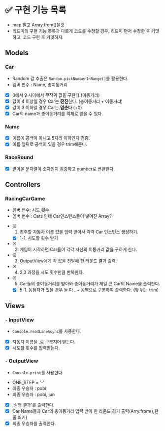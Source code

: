 # ✅ 구현 기능 목록

- map 말고 Array.from()쓸것
- 리드미의 구현 기능 목록과 다르게 코드를 수정할 경우, 리드미 먼저 수정한 후 커밋하고, 코드 구현 후 커밋하자.

## Models

### Car

- Random 값 추출은 `Random.pickNumberInRange()`를 활용한다.
- 멤버 변수 : Name, 총이동거리

* [x] 0에서 9 사이에서 무작위 값을 구한다.(이동거리)
* [x] 값이 4 이상일 경우 Car는 **전진**한다. (총이동거리 + 이동거리)
* [x] 값이 3 이하일 경우 Car는 **멈춘다** (+0)
* [x] Car의 name과 총이동거리를 객체로 얻을 수 있다.

### Name

- [x] 이름이 공백이 아니고 5자리 이하인지 검증.
- [x] 이름 앞뒤로 공백이 있을 경우 trim해준다.

### RaceRound

- [x] 받아온 문자열이 숫자인지 검증하고 number로 변환한다.

## Controllers

<!-- ### RacingCarGameBuild

- [ ] -->

### RacingCarGame

- 멤버 변수: 시도 횟수
- 멤버 변수 : Cars 인데 Car인스턴스들이 넣어진 Array?

* [x] 1. 경주할 자동차 이름 값을 입력 받아서 각각 Car 인스턴스 생성하기.
  - [x] 1-1. 시도할 횟수 받기
* [x] 2. 게임이 시작하면 Car들이 각각 자신의 이동거리 값을 구하게 한다.
* [x] 3. OutputView에게 각 값을 전달해 한 라운드 결과 출력.
* [x] 4. 2,3 과정을 시도 횟수만큼 반복한다.
* [x] 5. Car들의 총이동거리를 받아와 총이동거리가 제일 큰 Car의 Name을 출력한다.
  - [x] 5-1. 동점자가 있을 경우 둘 다 , + 공백으로 구분하여 출력한다. (앞 뒤는 trim)

## Views

### - InputView

- `Console.readLineAsync`를 사용한다.

* [x] 자동차 이름을 ,로 구분지어 받는다.
* [x] 시도할 횟수를 입력받는다.

### - OutputView

- `Console.print`를 사용한다.

* ONE_STEP = '-'
* 최종 우승자 : pobi
* 최종 우승자 : pobi, jun

- [x] '실행 결과'를 출력한다.
- [x] Car Name들과 Car의 총이동거리 입력 받아 한 라운드 경기 출력(Arry.from(),한 줄 띄기)
- [x] 최종 우승자를 출력한다.
